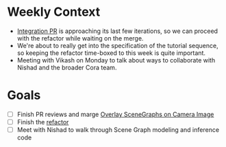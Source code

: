 # Weekly Context

* [Integration PR](OverlaySceneGraphOnCameraImage.md) is approaching its last few iterations,
  so we can proceed with the refactor while waiting on the merge.
* We're about to really get into the specification of the tutorial sequence, so
  keeping the refactor time-boxed to this week is quite important.
* Meeting with Vikash on Monday to talk about ways to collaborate with Nishad
  and the broader Cora team.


# Goals
* [ ] Finish PR reviews and marge [Overlay SceneGraphs on Camera Image](OverlaySceneGraphOnCameraImage.md)
* [ ] Finish the [refactor](RefactorDerenderingUsingGenSceneGraphs.md)
* [ ] Meet with Nishad to walk through Scene Graph modeling and inference code
